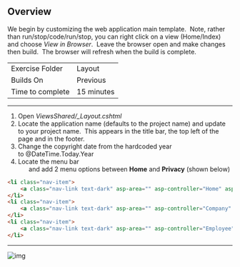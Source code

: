 ## Overview

We begin by customizing the web application main template.  Note, rather than run/stop/code/run/stop, you can right click on a view (Home/Index) and choose _View in Browser_.  Leave the browser open and make changes then build.  The browser will refresh when the build is complete.

| | |
| --------- | --------------------------- |
| Exercise Folder | Layout |
| Builds On | Previous |
| Time to complete | 15 minutes    
 
---

1. Open _ViewsShared/\_Layout.cshtml_ 
1. Locate the application name (defaults to the project name) and update to your project name.  This appears in the title bar, the top left of the page and in the footer.
1. Change the copyright date from the hardcoded year to @DateTime.Today.Year
1. Locate the menu bar <UL> and add 2 menu options between **Home** and **Privacy** (shown below)

  
```html
<li class="nav-item">
    <a class="nav-link text-dark" asp-area="" asp-controller="Home" asp-action="Index">Home</a>
</li>
<li class="nav-item">
    <a class="nav-link text-dark" asp-area="" asp-controller="Company" asp-action="Index">Companies</a>
</li>
<li class="nav-item">
    <a class="nav-link text-dark" asp-area="" asp-controller="Employee" asp-action="Index">Employees</a>
</li>
```
---


![img](https://www.trainmyprogrammers.com/api/User/Image/11)